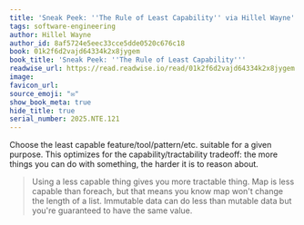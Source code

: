 ```yaml
---
title: 'Sneak Peek: ''The Rule of Least Capability'' via Hillel Wayne'
tags: software-engineering
author: Hillel Wayne
author_id: 8af5724e5eec33cce5dde0520c676c18
book: 01k2f6d2vajd64334k2x8jygem
book_title: 'Sneak Peek: ''The Rule of Least Capability'''
readwise_url: https://read.readwise.io/read/01k2f6d2vajd64334k2x8jygem
image:
favicon_url:
source_emoji: "✉️"
show_book_meta: true
hide_title: true
serial_number: 2025.NTE.121
---
```

Choose the least capable feature/tool/pattern/etc. suitable for a given purpose. This optimizes for the capability/tractability tradeoff: the more things you can do with something, the harder it is to reason about.

> Using a less capable thing gives you more tractable thing. Map is less capable than foreach, but that means you know map won't change the length of a list. Immutable data can do less than mutable data but you're guaranteed to have the same value.